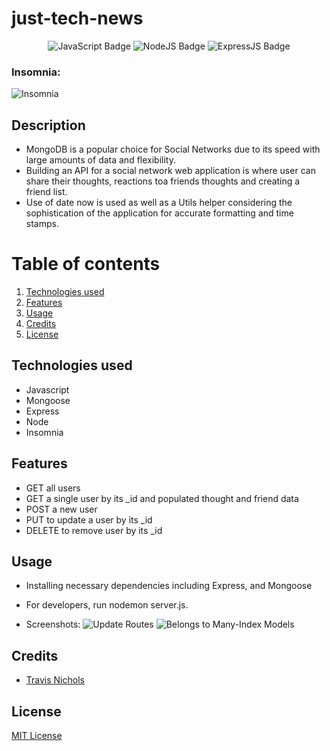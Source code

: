 # just-tech-news


<div align="center">
<img src="https://img.shields.io/badge/JavaScript-323330?style=flat&logo=javascript&logoColor=F7DF1E" alt="JavaScript Badge"/>
 <img src="https://img.shields.io/badge/Node.js-43853D?style=flat&logo=node.js&logoColor=white" alt="NodeJS Badge"/>
 <img src="https://img.shields.io/badge/Express.js-white?style=flat&logo=express&logoColor=black" alt="ExpressJS Badge"/>
</div>


### Insomnia:
![Insomnia](./assets/Screenshot%20(15).png)



## Description

 * MongoDB is a popular choice for Social Networks due to its speed with large amounts of data and flexibility. 
 * Building an API for a social network web application is where user can share their thoughts, reactions toa  friends thoughts and creating a friend list.
 * Use of date now is used as well as a Utils helper considering the sophistication of the application for accurate formatting and time stamps.



# Table of contents
1. [Technologies used](#techologies-used)
2. [Features](#features)
3. [Usage](#usage)
4. [Credits](#credits)
5. [License](#license)

## Technologies used
* Javascript
* Mongoose
* Express
* Node
* Insomnia


## Features
* GET all users
* GET a single user by its _id and populated thought and friend data
* POST a new user
* PUT to update a user by its _id
* DELETE to remove user by its _id

## Usage
* Installing necessary dependencies including Express, and Mongoose 
* For developers, run nodemon server.js.

* Screenshots:
![Update Routes](./assets/getThoughtbyId.png)
![Belongs to Many-Index Models](./assets/reactionModel.png)

## Credits


* [Travis Nichols](https://github.com/travnichols916/Social-Network-API)


## License
[MIT License](https://choosealicense.com/licenses/mit/)

